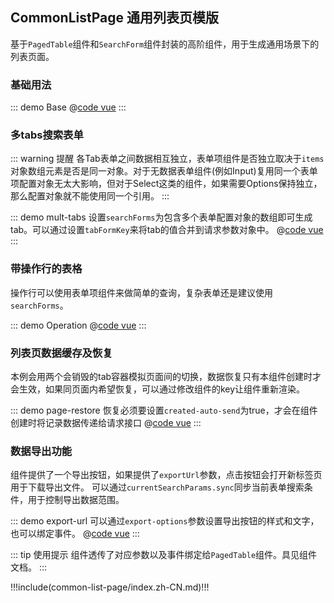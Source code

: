 ## CommonListPage 通用列表页模版

基于`PagedTable`组件和`SearchForm`组件封装的高阶组件，用于生成通用场景下的列表页面。

### 基础用法

::: demo Base
@[code vue](@demo/common-list-page/Base.vue)
:::

### 多tabs搜索表单

::: warning 提醒
各Tab表单之间数据相互独立，表单项组件是否独立取决于`items`对象数组元素是否是同一对象。对于无数据表单组件(例如Input)复用同一个表单项配置对象无太大影响，但对于Select这类的组件，如果需要Options保持独立，那么配置对象就不能使用同一个引用。
:::

::: demo mult-tabs 设置`searchForms`为包含多个表单配置对象的数组即可生成tab。可以通过设置`tabFormKey`来将tab的值合并到请求参数对象中。
@[code vue](@demo/common-list-page/mult-tabs.vue)
:::

### 带操作行的表格

操作行可以使用表单项组件来做简单的查询，复杂表单还是建议使用`searchForms`。

::: demo Operation
@[code vue](@demo/common-list-page/Operation.vue)
:::

### 列表页数据缓存及恢复

本例会用两个会销毁的tab容器模拟页面间的切换，数据恢复只有本组件创建时才会生效，如果同页面内希望恢复，可以通过修改组件的key让组件重新渲染。 

::: demo page-restore 恢复必须要设置`created-auto-send`为true，才会在组件创建时将记录数据传递给请求接口
@[code vue](@demo/common-list-page/page-restore.vue)
:::

### 数据导出功能

组件提供了一个导出按钮，如果提供了`exportUrl`参数，点击按钮会打开新标签页用于下载导出文件。
可以通过`currentSearchParams.sync`同步当前表单搜索条件，用于控制导出数据范围。

::: demo export-url 可以通过`export-options`参数设置导出按钮的样式和文字，也可以绑定事件。
@[code vue](@demo/common-list-page/export-url.vue)
:::

::: tip 使用提示
组件透传了对应参数以及事件绑定给`PagedTable`组件。具见组件文档。
:::

!!!include(common-list-page/index.zh-CN.md)!!!